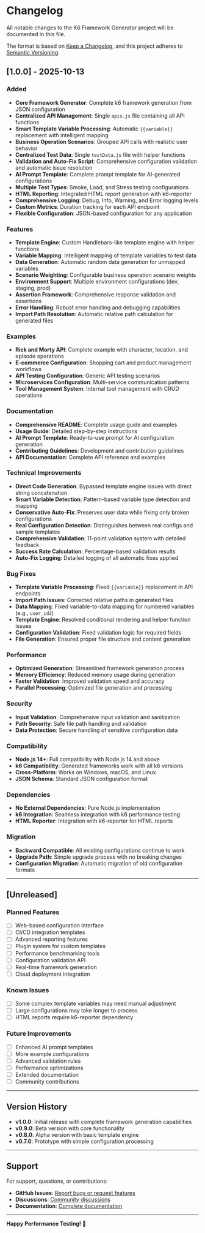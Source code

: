 # Changelog

All notable changes to the K6 Framework Generator project will be documented in this file.

The format is based on [Keep a Changelog](https://keepachangelog.com/en/1.0.0/),
and this project adheres to [Semantic Versioning](https://semver.org/spec/v2.0.0.html).

## [1.0.0] - 2025-10-13

### Added
- **Core Framework Generator**: Complete k6 framework generation from JSON configuration
- **Centralized API Management**: Single `apis.js` file containing all API functions
- **Smart Template Variable Processing**: Automatic `{{variable}}` replacement with intelligent mapping
- **Business Operation Scenarios**: Grouped API calls with realistic user behavior
- **Centralized Test Data**: Single `testData.js` file with helper functions
- **Validation and Auto-Fix Script**: Comprehensive configuration validation and automatic issue resolution
- **AI Prompt Template**: Complete prompt template for AI-generated configurations
- **Multiple Test Types**: Smoke, Load, and Stress testing configurations
- **HTML Reporting**: Integrated HTML report generation with k6-reporter
- **Comprehensive Logging**: Debug, Info, Warning, and Error logging levels
- **Custom Metrics**: Duration tracking for each API endpoint
- **Flexible Configuration**: JSON-based configuration for any application

### Features
- **Template Engine**: Custom Handlebars-like template engine with helper functions
- **Variable Mapping**: Intelligent mapping of template variables to test data
- **Data Generation**: Automatic random data generation for unmapped variables
- **Scenario Weighting**: Configurable business operation scenario weights
- **Environment Support**: Multiple environment configurations (dev, staging, prod)
- **Assertion Framework**: Comprehensive response validation and assertions
- **Error Handling**: Robust error handling and debugging capabilities
- **Import Path Resolution**: Automatic relative path calculation for generated files

### Examples
- **Rick and Morty API**: Complete example with character, location, and episode operations
- **E-commerce Configuration**: Shopping cart and product management workflows
- **API Testing Configuration**: Generic API testing scenarios
- **Microservices Configuration**: Multi-service communication patterns
- **Tool Management System**: Internal tool management with CRUD operations

### Documentation
- **Comprehensive README**: Complete usage guide and examples
- **Usage Guide**: Detailed step-by-step instructions
- **AI Prompt Template**: Ready-to-use prompt for AI configuration generation
- **Contributing Guidelines**: Development and contribution guidelines
- **API Documentation**: Complete API reference and examples

### Technical Improvements
- **Direct Code Generation**: Bypassed template engine issues with direct string concatenation
- **Smart Variable Detection**: Pattern-based variable type detection and mapping
- **Conservative Auto-Fix**: Preserves user data while fixing only broken configurations
- **Real Configuration Detection**: Distinguishes between real configs and sample templates
- **Comprehensive Validation**: 11-point validation system with detailed feedback
- **Success Rate Calculation**: Percentage-based validation results
- **Auto-Fix Logging**: Detailed logging of all automatic fixes applied

### Bug Fixes
- **Template Variable Processing**: Fixed `{{variable}}` replacement in API endpoints
- **Import Path Issues**: Corrected relative paths in generated files
- **Data Mapping**: Fixed variable-to-data mapping for numbered variables (e.g., `user_id2`)
- **Template Engine**: Resolved conditional rendering and helper function issues
- **Configuration Validation**: Fixed validation logic for required fields
- **File Generation**: Ensured proper file structure and content generation

### Performance
- **Optimized Generation**: Streamlined framework generation process
- **Memory Efficiency**: Reduced memory usage during generation
- **Faster Validation**: Improved validation speed and accuracy
- **Parallel Processing**: Optimized file generation and processing

### Security
- **Input Validation**: Comprehensive input validation and sanitization
- **Path Security**: Safe file path handling and validation
- **Data Protection**: Secure handling of sensitive configuration data

### Compatibility
- **Node.js 14+**: Full compatibility with Node.js 14 and above
- **k6 Compatibility**: Generated frameworks work with all k6 versions
- **Cross-Platform**: Works on Windows, macOS, and Linux
- **JSON Schema**: Standard JSON configuration format

### Dependencies
- **No External Dependencies**: Pure Node.js implementation
- **k6 Integration**: Seamless integration with k6 performance testing
- **HTML Reporter**: Integration with k6-reporter for HTML reports

### Migration
- **Backward Compatible**: All existing configurations continue to work
- **Upgrade Path**: Simple upgrade process with no breaking changes
- **Configuration Migration**: Automatic migration of old configuration formats

---

## [Unreleased]

### Planned Features
- [ ] Web-based configuration interface
- [ ] CI/CD integration templates
- [ ] Advanced reporting features
- [ ] Plugin system for custom templates
- [ ] Performance benchmarking tools
- [ ] Configuration validation API
- [ ] Real-time framework generation
- [ ] Cloud deployment integration

### Known Issues
- [ ] Some complex template variables may need manual adjustment
- [ ] Large configurations may take longer to process
- [ ] HTML reports require k6-reporter dependency

### Future Improvements
- [ ] Enhanced AI prompt templates
- [ ] More example configurations
- [ ] Advanced validation rules
- [ ] Performance optimizations
- [ ] Extended documentation
- [ ] Community contributions

---

## Version History

- **v1.0.0**: Initial release with complete framework generation capabilities
- **v0.9.0**: Beta version with core functionality
- **v0.8.0**: Alpha version with basic template engine
- **v0.7.0**: Prototype with simple configuration processing

---

## Support

For support, questions, or contributions:
- **GitHub Issues**: [Report bugs or request features](https://github.com/EdgardoZar/k6_framework_generator/issues)
- **Discussions**: [Community discussions](https://github.com/EdgardoZar/k6_framework_generator/discussions)
- **Documentation**: [Complete documentation](https://github.com/EdgardoZar/k6_framework_generator#readme)

---

**Happy Performance Testing! 🚀**
